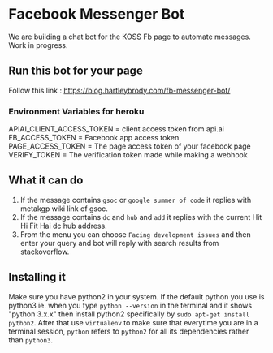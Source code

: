 # Facebook Messenger Bot
We are building a chat bot for the KOSS Fb page to automate messages. Work in progress.

## Run this bot for your page

Follow this link : https://blog.hartleybrody.com/fb-messenger-bot/

### Environment Variables for heroku

APIAI_CLIENT_ACCESS_TOKEN = client access token from api.ai <br>
FB_ACCESS_TOKEN = Facebook app access token <br>
PAGE_ACCESS_TOKEN = The page access token of your facebook page <br>
VERIFY_TOKEN = The verification token made while making a webhook

## What it can do
1. If the message contains `gsoc` or `google summer of code` it replies with metakgp wiki link of gsoc.<br>
2. If the message contains `dc` and `hub` and `add` it replies with the current Hit Hi Fit Hai dc hub address. <br>
3. From the menu you can choose `Facing development issues` and then enter your query and bot will reply with search results from stackoverflow.

## Installing it
Make sure you have python2 in your system. If the default python you use is python3 ie. when you type `python --version` in the terminal and it shows "python 3.x.x" then install python2 specifically by `sudo apt-get install python2`. After that use `virtualenv` to make sure that everytime you are in a terminal session, `python` refers to `python2` for all its dependencies rather than `python3`.
